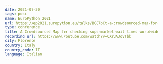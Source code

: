 ```yaml
---
date: 2021-07-30
tags: post
name: EuroPython 2021
url: https://ep2021.europython.eu/talks/BG87bCt-a-crowdsourced-map-for-checking-supermarket-wait-times-worldwide/
type: conference
title: A Crowdsourced Map for checking supermarket wait times worldwide
recording_url: https://www.youtube.com/watch?v=CXrUAJoyTbk
city: Florence
country: Italy
country_code: IT
language: Italian
---
```

